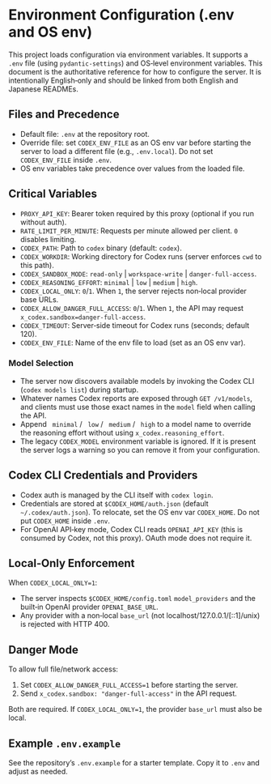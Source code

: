 # Environment Configuration (.env and OS env)

This project loads configuration via environment variables. It supports a `.env` file (using `pydantic-settings`) and OS‑level environment variables. This document is the authoritative reference for how to configure the server. It is intentionally English‑only and should be linked from both English and Japanese READMEs.

## Files and Precedence

- Default file: `.env` at the repository root.
- Override file: set `CODEX_ENV_FILE` as an OS env var before starting the server to load a different file (e.g., `.env.local`). Do not set `CODEX_ENV_FILE` inside `.env`.
- OS env variables take precedence over values from the loaded file.

## Critical Variables

- `PROXY_API_KEY`: Bearer token required by this proxy (optional if you run without auth).
- `RATE_LIMIT_PER_MINUTE`: Requests per minute allowed per client. `0` disables limiting.
- `CODEX_PATH`: Path to `codex` binary (default: `codex`).
- `CODEX_WORKDIR`: Working directory for Codex runs (server enforces `cwd` to this path).
- `CODEX_SANDBOX_MODE`: `read-only` | `workspace-write` | `danger-full-access`.
- `CODEX_REASONING_EFFORT`: `minimal` | `low` | `medium` | `high`.
- `CODEX_LOCAL_ONLY`: `0`/`1`. When `1`, the server rejects non‑local provider base URLs.
- `CODEX_ALLOW_DANGER_FULL_ACCESS`: `0`/`1`. When `1`, the API may request `x_codex.sandbox=danger-full-access`.
- `CODEX_TIMEOUT`: Server‑side timeout for Codex runs (seconds; default 120).
- `CODEX_ENV_FILE`: Name of the env file to load (set as an OS env var).

### Model Selection

- The server now discovers available models by invoking the Codex CLI (`codex models list`) during startup.
- Whatever names Codex reports are exposed through `GET /v1/models`, and clients must use those exact names in the `model` field when calling the API.
- Append ` minimal` / ` low` / ` medium` / ` high` to a model name to override the reasoning effort without using `x_codex.reasoning_effort`.
- The legacy `CODEX_MODEL` environment variable is ignored. If it is present the server logs a warning so you can remove it from your configuration.

## Codex CLI Credentials and Providers

- Codex auth is managed by the CLI itself with `codex login`.
- Credentials are stored at `$CODEX_HOME/auth.json` (default `~/.codex/auth.json`). To relocate, set the OS env var `CODEX_HOME`. Do not put `CODEX_HOME` inside `.env`.
- For OpenAI API‑key mode, Codex CLI reads `OPENAI_API_KEY` (this is consumed by Codex, not this proxy). OAuth mode does not require it.

## Local‑Only Enforcement

When `CODEX_LOCAL_ONLY=1`:
- The server inspects `$CODEX_HOME/config.toml` `model_providers` and the built‑in OpenAI provider `OPENAI_BASE_URL`.
- Any provider with a non‑local `base_url` (not localhost/127.0.0.1/[::1]/unix) is rejected with HTTP 400.

## Danger Mode

To allow full file/network access:
1. Set `CODEX_ALLOW_DANGER_FULL_ACCESS=1` before starting the server.
2. Send `x_codex.sandbox: "danger-full-access"` in the API request.

Both are required. If `CODEX_LOCAL_ONLY=1`, the provider `base_url` must also be local.

## Example `.env.example`

See the repository’s `.env.example` for a starter template. Copy it to `.env` and adjust as needed.

